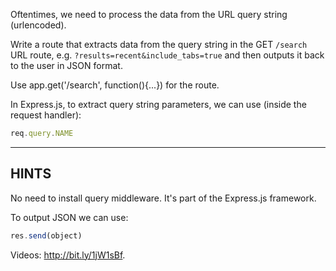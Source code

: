 Oftentimes, we need to process the data from the URL query string (urlencoded).

Write a route that extracts data from the query string in the GET `/search` URL
route, e.g. `?results=recent&include_tabs=true` and then outputs it back to
the user in JSON format.

Use app.get('/search', function(){...}) for the route.

In Express.js, to extract query string parameters, we can use (inside the request handler):

```js
req.query.NAME
```

* * *

## HINTS

No need to install query middleware. It's part of the Express.js framework.

To output JSON we can use:

```js
res.send(object)
```

Videos: <http://bit.ly/1jW1sBf>.

